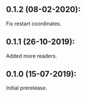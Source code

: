 ## 0.1.2 (08-02-2020):

Fix restart coordinates.

## 0.1.1 (26-10-2019):

Added more readers.

## 0.1.0 (15-07-2019): 

Initial prerelease.